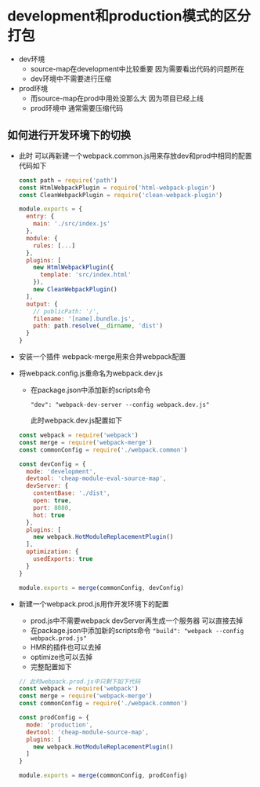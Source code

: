 # development和production模式的区分打包

* dev环境
  * source-map在development中比较重要 因为需要看出代码的问题所在
  * dev环境中不需要进行压缩
* prod环境
  * 而source-map在prod中用处没那么大 因为项目已经上线
  * prod环境中 通常需要压缩代码

## 如何进行开发环境下的切换

* 此时 可以再新建一个webpack.common.js用来存放dev和prod中相同的配置 代码如下

  ```js // webpack.common.js
  const path = require('path')
  const HtmlWebpackPlugin = require('html-webpack-plugin')
  const CleanWebpackPlugin = require('clean-webpack-plugin')

  module.exports = {
    entry: {
      main: './src/index.js'
    },
    module: {
      rules: [...]
    },
    plugins: [
      new HtmlWebpackPlugin({
        template: 'src/index.html'
      }),
      new CleanWebpackPlugin()
    ],
    output: {
      // publicPath: '/',
      filename: '[name].bundle.js',
      path: path.resolve(__dirname, 'dist')
    }
  }
  ```

* 安装一个插件 webpack-merge用来合并webpack配置

* 将webpack.config.js重命名为webpack.dev.js
  * 在package.json中添加新的scripts命令

    `"dev": "webpack-dev-server --config webpack.dev.js"`

    此时webpack.dev.js配置如下

  ```js
  const webpack = require('webpack')
  const merge = require('webpack-merge')
  const commonConfig = require('./webpack.common')

  const devConfig = {
    mode: 'development',
    devtool: 'cheap-module-eval-source-map',
    devServer: {
      contentBase: './dist',
      open: true,
      port: 8080,
      hot: true
    },
    plugins: [
      new webpack.HotModuleReplacementPlugin()
    ],
    optimization: {
      usedExports: true
    }
  }

  module.exports = merge(commonConfig, devConfig)
  ```

* 新建一个webpack.prod.js用作开发环境下的配置
  * prod.js中不需要webpack devServer再生成一个服务器 可以直接去掉
  * 在package.json中添加新的scripts命令
  `"build": "webpack --config webpack.prod.js"`
  * HMR的插件也可以去掉
  * optimize也可以去掉
  * 完整配置如下

  ```js
  // 此时webpack.prod.js中只剩下如下代码
  const webpack = require('webpack')
  const merge = require('webpack-merge')
  const commonConfig = require('./webpack.common')

  const prodConfig = {
    mode: 'production',
    devtool: 'cheap-module-source-map',
    plugins: [
      new webpack.HotModuleReplacementPlugin()
    ]
  }

  module.exports = merge(commonConfig, prodConfig)
  ```
